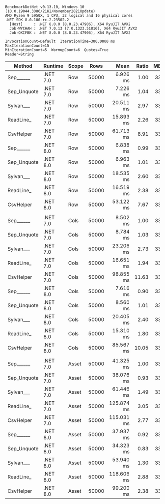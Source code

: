 ```

BenchmarkDotNet v0.13.10, Windows 10 (10.0.19044.3086/21H2/November2021Update)
AMD Ryzen 9 5950X, 1 CPU, 32 logical and 16 physical cores
.NET SDK 8.0.100-rc.2.23502.2
  [Host]     : .NET 8.0.0 (8.0.23.47906), X64 RyuJIT AVX2
  Job-WYCHAH : .NET 7.0.13 (7.0.1323.51816), X64 RyuJIT AVX2
  Job-OXIFBK : .NET 8.0.0 (8.0.23.47906), X64 RyuJIT AVX2

InvocationCount=Default  IterationTime=300.0000 ms  MaxIterationCount=15  
MinIterationCount=5  WarmupCount=6  Quotes=True  
Reader=String  

```
| Method      | Runtime  | Scope | Rows  | Mean       | Ratio | MB | MB/s   | ns/row | Allocated   | Alloc Ratio |
|------------ |--------- |------ |------ |-----------:|------:|---:|-------:|-------:|------------:|------------:|
| Sep______   | .NET 7.0 | Row   | 50000 |   6.926 ms |  1.00 | 33 | 4819.0 |  138.5 |       948 B |        1.00 |
| Sep_Unquote | .NET 7.0 | Row   | 50000 |   7.226 ms |  1.04 | 33 | 4618.8 |  144.5 |       948 B |        1.00 |
| Sylvan___   | .NET 7.0 | Row   | 50000 |  20.511 ms |  2.97 | 33 | 1627.3 |  410.2 |      7426 B |        7.83 |
| ReadLine_   | .NET 7.0 | Row   | 50000 |  15.893 ms |  2.26 | 33 | 2100.1 |  317.9 | 111389450 B |  117,499.42 |
| CsvHelper   | .NET 7.0 | Row   | 50000 |  61.713 ms |  8.91 | 33 |  540.8 | 1234.3 |     24234 B |       25.56 |
| Sep______   | .NET 8.0 | Row   | 50000 |   6.838 ms |  0.99 | 33 | 4881.5 |  136.8 |       945 B |        1.00 |
| Sep_Unquote | .NET 8.0 | Row   | 50000 |   6.963 ms |  1.01 | 33 | 4793.3 |  139.3 |       946 B |        1.00 |
| Sylvan___   | .NET 8.0 | Row   | 50000 |  18.535 ms |  2.60 | 33 | 1800.8 |  370.7 |      7411 B |        7.82 |
| ReadLine_   | .NET 8.0 | Row   | 50000 |  16.519 ms |  2.38 | 33 | 2020.5 |  330.4 | 111389436 B |  117,499.41 |
| CsvHelper   | .NET 8.0 | Row   | 50000 |  53.122 ms |  7.67 | 33 |  628.3 | 1062.4 |     21091 B |       22.25 |
|             |          |       |       |            |       |    |        |        |             |             |
| Sep______   | .NET 7.0 | Cols  | 50000 |   8.502 ms |  1.00 | 33 | 3926.0 |  170.0 |       951 B |        1.00 |
| Sep_Unquote | .NET 7.0 | Cols  | 50000 |   8.784 ms |  1.03 | 33 | 3799.6 |  175.7 |       953 B |        1.00 |
| Sylvan___   | .NET 7.0 | Cols  | 50000 |  23.206 ms |  2.73 | 33 | 1438.3 |  464.1 |      7430 B |        7.81 |
| ReadLine_   | .NET 7.0 | Cols  | 50000 |  16.651 ms |  1.94 | 33 | 2004.6 |  333.0 | 111389446 B |  117,128.75 |
| CsvHelper   | .NET 7.0 | Cols  | 50000 |  98.855 ms | 11.63 | 33 |  337.6 | 1977.1 |    457022 B |      480.57 |
| Sep______   | .NET 8.0 | Cols  | 50000 |   7.616 ms |  0.90 | 33 | 4382.5 |  152.3 |       947 B |        1.00 |
| Sep_Unquote | .NET 8.0 | Cols  | 50000 |   8.560 ms |  1.01 | 33 | 3899.3 |  171.2 |       950 B |        1.00 |
| Sylvan___   | .NET 8.0 | Cols  | 50000 |  20.405 ms |  2.40 | 33 | 1635.8 |  408.1 |      7419 B |        7.80 |
| ReadLine_   | .NET 8.0 | Cols  | 50000 |  15.310 ms |  1.80 | 33 | 2180.1 |  306.2 | 111389441 B |  117,128.75 |
| CsvHelper   | .NET 8.0 | Cols  | 50000 |  85.567 ms | 10.05 | 33 |  390.1 | 1711.3 |    457060 B |      480.61 |
|             |          |       |       |            |       |    |        |        |             |             |
| Sep______   | .NET 7.0 | Asset | 50000 |  41.325 ms |  1.00 | 33 |  807.7 |  826.5 |  14139450 B |        1.00 |
| Sep_Unquote | .NET 7.0 | Asset | 50000 |  38.076 ms |  0.93 | 33 |  876.6 |  761.5 |  14130898 B |        1.00 |
| Sylvan___   | .NET 7.0 | Asset | 50000 |  61.446 ms |  1.49 | 33 |  543.2 | 1228.9 |  14298344 B |        1.01 |
| ReadLine_   | .NET 7.0 | Asset | 50000 | 125.874 ms |  3.05 | 33 |  265.2 | 2517.5 | 125239164 B |        8.86 |
| CsvHelper   | .NET 7.0 | Asset | 50000 | 115.031 ms |  2.77 | 33 |  290.2 | 2300.6 |  14307054 B |        1.01 |
| Sep______   | .NET 8.0 | Asset | 50000 |  37.937 ms |  0.92 | 33 |  879.8 |  758.7 |  14139438 B |        1.00 |
| Sep_Unquote | .NET 8.0 | Asset | 50000 |  34.323 ms |  0.83 | 33 |  972.5 |  686.5 |  14130926 B |        1.00 |
| Sylvan___   | .NET 8.0 | Asset | 50000 |  53.940 ms |  1.30 | 33 |  618.8 | 1078.8 |  14296672 B |        1.01 |
| ReadLine_   | .NET 8.0 | Asset | 50000 | 118.606 ms |  2.88 | 33 |  281.4 | 2372.1 | 125239072 B |        8.86 |
| CsvHelper   | .NET 8.0 | Asset | 50000 |  99.200 ms |  2.38 | 33 |  336.5 | 1984.0 |  14306154 B |        1.01 |
